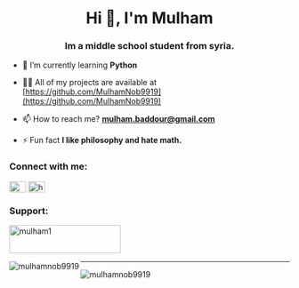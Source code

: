 <h1 align="center">Hi 👋, I'm Mulham</h1>
<h3 align="center">Im a middle school student from syria.</h3>

- 🌱 I’m currently learning **Python**

- 👨‍💻 All of my projects are available at [https://github.com/MulhamNob9919](https://github.com/MulhamNob9919)

- 📫 How to reach me? **mulham.baddour@gmail.com**

- ⚡ Fun fact **I like philosophy and hate math.**

<h3 align="left">Connect with me:</h3>
<p align="left">
<a href="https://www.youtube.com/c/@justanotherchannel4191" target="blank"><img align="center" src="https://raw.githubusercontent.com/rahuldkjain/github-profile-readme-generator/master/src/images/icons/Social/youtube.svg" alt="@justanotherchannel4191" height="20" width="30" /></a>
<a href="https://discord.gg/hrxv2hTEEF" target="blank"><img align="center" src="https://raw.githubusercontent.com/rahuldkjain/github-profile-readme-generator/master/src/images/icons/Social/discord.svg" alt="hrxv2hTEEF" height="20" width="30" /></a>
</p>

<h3 align="left">Support:</h3>
<p><a href="https://www.buymeacoffee.com/mulham1"> <img align="left" src="https://cdn.buymeacoffee.com/buttons/v2/default-yellow.png" height="50" width="200" alt="mulham1" /></a></p><br><br><br>

<p><img align="left" src="https://github-readme-stats.vercel.app/api/top-langs?username=mulhamnob9919&show_icons=true&locale=en&layout=compact" alt="mulhamnob9919" /></p>

<hr>

<p align="left"> <img src="https://komarev.com/ghpvc/?username=mulhamnob9919&label=Profile%20views&color=0e75b6&style=flat" alt="mulhamnob9919" /> </p>
